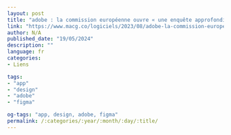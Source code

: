 ```yaml
---
layout: post
title: "adobe : la commission européenne ouvre « une enquête approfondie » sur l’acquisition de figma"
link: "https://www.macg.co/logiciels/2023/08/adobe-la-commission-europeenne-ouvre-une-enquete-approfondie-sur-lacquisition-de-figma-138609"
author: N/A
published_date: "19/05/2024"
description: ""
language: fr
categories:
- Liens

tags:
- "app"
- "design"
- "adobe"
- "figma"

og-tags: "app, design, adobe, figma"
permalink: /:categories/:year/:month/:day/:title/
---
```

